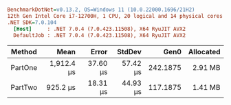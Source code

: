 ``` ini

BenchmarkDotNet=v0.13.2, OS=Windows 11 (10.0.22000.1696/21H2)
12th Gen Intel Core i7-12700H, 1 CPU, 20 logical and 14 physical cores
.NET SDK=7.0.104
  [Host]     : .NET 7.0.4 (7.0.423.11508), X64 RyuJIT AVX2
  DefaultJob : .NET 7.0.4 (7.0.423.11508), X64 RyuJIT AVX2


```
|  Method |       Mean |    Error |   StdDev |     Gen0 | Allocated |
|-------- |-----------:|---------:|---------:|---------:|----------:|
| PartOne | 1,912.4 μs | 37.60 μs | 57.42 μs | 242.1875 |   2.91 MB |
| PartTwo |   925.2 μs | 18.31 μs | 44.93 μs | 117.1875 |   1.41 MB |
